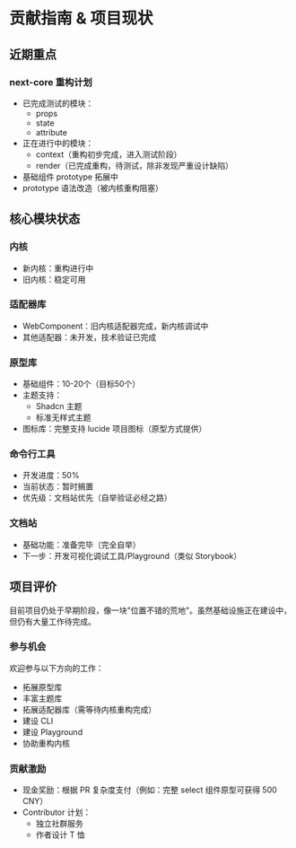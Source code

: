 # 贡献指南 & 项目现状

## 近期重点

### next-core 重构计划

- 已完成测试的模块：
  - props
  - state
  - attribute
- 正在进行中的模块：
  - context（重构初步完成，进入测试阶段）
  - render（已完成重构，待测试，除非发现严重设计缺陷）
- 基础组件 prototype 拓展中
- prototype 语法改造（被内核重构阻塞）

## 核心模块状态

### 内核

- 新内核：重构进行中
- 旧内核：稳定可用

### 适配器库

- WebComponent：旧内核适配器完成，新内核调试中
- 其他适配器：未开发，技术验证已完成

### 原型库

- 基础组件：10-20个（目标50个）
- 主题支持：
  - Shadcn 主题
  - 标准无样式主题
- 图标库：完整支持 lucide 项目图标（原型方式提供）

### 命令行工具

- 开发进度：50%
- 当前状态：暂时搁置
- 优先级：文档站优先（自举验证必经之路）

### 文档站

- 基础功能：准备完毕（完全自举）
- 下一步：开发可视化调试工具/Playground（类似 Storybook）

## 项目评价

目前项目仍处于早期阶段，像一块"位置不错的荒地"。虽然基础设施正在建设中，但仍有大量工作待完成。

### 参与机会

欢迎参与以下方向的工作：

- 拓展原型库
- 丰富主题库
- 拓展适配器库（需等待内核重构完成）
- 建设 CLI
- 建设 Playground
- 协助重构内核

### 贡献激励

- 现金奖励：根据 PR 复杂度支付（例如：完整 select 组件原型可获得 500 CNY）
- Contributor 计划：
  - 独立社群服务
  - 作者设计 T 恤
